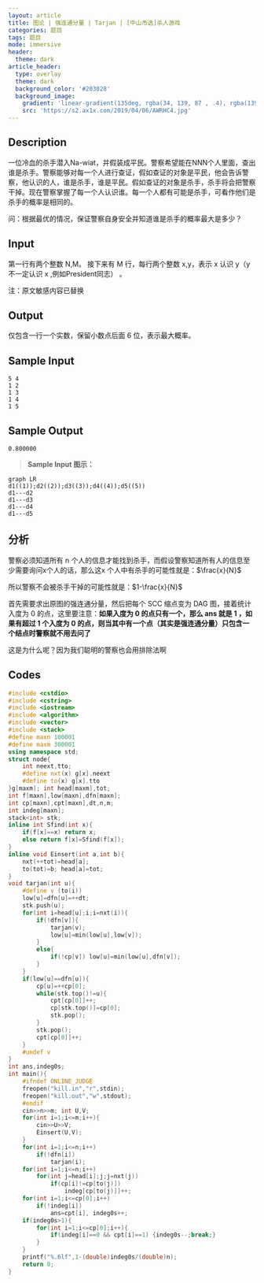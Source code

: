 ```yaml
---
layout: article
title: 图论 | 强连通分量 | Tarjan | [中山市选]杀人游戏
categories: 题目
tags: 题目
mode: immersive
header:
  theme: dark
article_header:
  type: overlay
  theme: dark
  background_color: '#203028'
  background_image:
    gradient: 'linear-gradient(135deg, rgba(34, 139, 87 , .4), rgba(139, 34, 139, .4))'
    src: 'https://s2.ax1x.com/2019/04/06/AWRHC4.jpg'
---
```


<!--more-->

## Description

一位冷血的杀手潜入Na-wiat，并假装成平民。警察希望能在NNN个人里面，查出谁是杀手。警察能够对每一个人进行查证，假如查证的对象是平民，他会告诉警察，他认识的人，谁是杀手，谁是平民。假如查证的对象是杀手，杀手将会把警察干掉。现在警察掌握了每一个人认识谁。每一个人都有可能是杀手，可看作他们是杀手的概率是相同的。

问：根据最优的情况，保证警察自身安全并知道谁是杀手的概率最大是多少？

## Input

第一行有两个整数 N,M。 接下来有 M 行，每行两个整数 x,y，表示 x 认识 y（y 不一定认识 x ,例如President同志） 。 

注：原文敏感内容已替换

## Output

仅包含一行一个实数，保留小数点后面 6 位，表示最大概率。

## Sample Input

```text
5 4 
1 2 
1 3 
1 4 
1 5 
```

## Sample Output

```text
0.800000
```

> **Sample Input 图示：**

```mermaid
graph LR
d1((1));d2((2));d3((3));d4((4));d5((5))
d1---d2
d1---d3
d1---d4
d1---d5
```

## 分析

警察必须知道所有 n 个人的信息才能找到杀手，而假设警察知道所有人的信息至少需要询问x个人的话，那么这x 个人中有杀手的可能性就是：$\frac{x}{N}$

所以警察不会被杀手干掉的可能性就是：$1-\frac{x}{N}$

首先需要求出原图的强连通分量，然后把每个 SCC 缩点变为 DAG 图，接着统计入度为 0 的点，这里要注意：**如果入度为 0 的点只有一个，那么 ans 就是 1 ，如果有超过 1 个入度为 0 的点，则当其中有一个点（其实是强连通分量）只包含一个结点时警察就不用去问了**

这是为什么呢？因为我们聪明的警察也会用排除法啊

## Codes

```cpp
#include <cstdio>
#include <cstring>
#include <iostream>
#include <algorithm>
#include <vector>
#include <stack>
#define maxn 100001
#define maxm 300001
using namespace std;
struct node{
	int neext,tto;
	#define nxt(x) g[x].neext
	#define to(x) g[x].tto
}g[maxm]; int head[maxm],tot;
int f[maxn],low[maxn],dfn[maxn];
int cp[maxn],cpt[maxn],dt,n,m;
int indeg[maxn];
stack<int> stk;
inline int Sfind(int x){
	if(f[x]==x) return x;
	else return f[x]=Sfind(f[x]);
}
inline void Einsert(int a,int b){
	nxt(++tot)=head[a];
	to(tot)=b; head[a]=tot;
}
void tarjan(int u){
	#define v (to(i))
	low[u]=dfn[u]=++dt;
	stk.push(u);
	for(int i=head[u];i;i=nxt(i)){
		if(!dfn[v]){
			tarjan(v);
			low[u]=min(low[u],low[v]);
		}
		else{
			if(!cp[v]) low[u]=min(low[u],dfn[v]);
		}
	}
	if(low[u]==dfn[u]){
		cp[u]=++cp[0];
		while(stk.top()!=u){
			cpt[cp[0]]++;
			cp[stk.top()]=cp[0];
			stk.pop();
		}
		stk.pop();
		cpt[cp[0]]++;
	}
	#undef v
}
int ans,indeg0s;
int main(){
	#ifndef ONLINE_JUDGE
	freopen("kill.in","r",stdin);
	freopen("kill.out","w",stdout);
	#endif
	cin>>n>>m; int U,V;
	for(int i=1;i<=m;i++){
		cin>>U>>V;
		Einsert(U,V);
	}
	for(int i=1;i<=n;i++)
		if(!dfn[i])
			tarjan(i);
	for(int i=1;i<=n;i++)
		for(int j=head[i];j;j=nxt(j))
			if(cp[i]!=cp[to(j)])
				indeg[cp[to(j)]]++;
	for(int i=1;i<=cp[0];i++)
		if(!indeg[i])
			ans=cpt[i], indeg0s++;
	if(indeg0s>1){
		for(int i=1;i<=cp[0];i++){
			if(indeg[i]==0 && cpt[i]==1) {indeg0s--;break;}
		}
	}
	printf("%.6lf",1-(double)indeg0s/(double)n);
	return 0;
}
```


